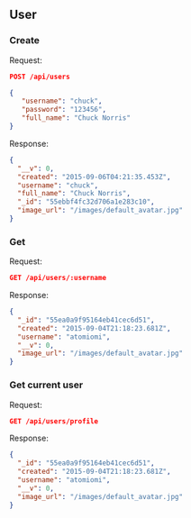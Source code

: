 ## User

### Create

Request:
```json
POST /api/users

{
   "username": "chuck",
   "password": "123456",
   "full_name": "Chuck Norris"
}
```

Response:
```json
{
  "__v": 0,
  "created": "2015-09-06T04:21:35.453Z",
  "username": "chuck",
  "full_name": "Chuck Norris",
  "_id": "55ebbf4fc32d706a1e283c10",
  "image_url": "/images/default_avatar.jpg"
}
```

### Get

Request:
```json
GET /api/users/:username
```

Response:
```json
{
  "_id": "55ea0a9f95164eb41cec6d51",
  "created": "2015-09-04T21:18:23.681Z",
  "username": "atomiomi",
  "__v": 0,
  "image_url": "/images/default_avatar.jpg"
}
```

### Get current user

Request:
```json
GET /api/users/profile
```

Response:
```json
{
  "_id": "55ea0a9f95164eb41cec6d51",
  "created": "2015-09-04T21:18:23.681Z",
  "username": "atomiomi",
  "__v": 0,
  "image_url": "/images/default_avatar.jpg"
}
```

